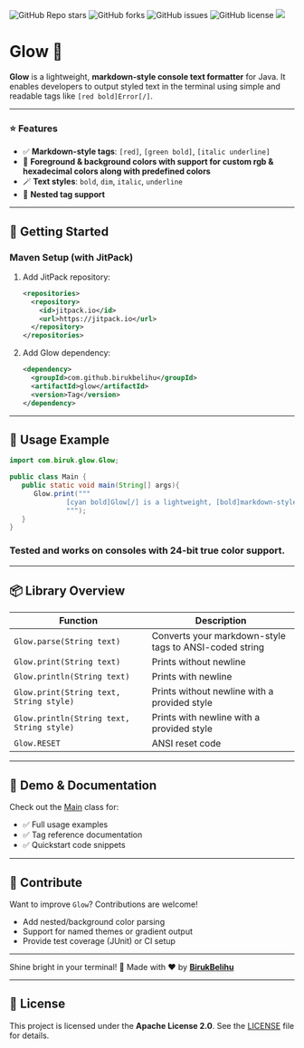 ![GitHub Repo stars](https://img.shields.io/github/stars/BirukBelihu/Glow)
![GitHub forks](https://img.shields.io/github/forks/BirukBelihu/Glow)
![GitHub issues](https://img.shields.io/github/issues/BirukBelihu/Glow)
![GitHub license](https://img.shields.io/github/license/BirukBelihu/Glow)
[![](https://jitpack.io/v/birukbelihu/Glow.svg)](https://jitpack.io/#birukbelihu/Glow)

# Glow 🌈

**Glow** is a lightweight, **markdown-style console text formatter** for Java. It enables developers to output styled text in the terminal using simple and readable tags like `[red bold]Error[/]`.

---

### ⭐ Features

- ✅ **Markdown-style tags**: `[red]`, `[green bold]`, `[italic underline]`
- 🎨 **Foreground & background colors with support for custom rgb & hexadecimal colors along with predefined colors**
- 🪄 **Text styles**: `bold`, `dim`, `italic`, `underline`
- 🔄 **Nested tag support**

---

## 🚀 Getting Started

### Maven Setup (with JitPack)

1. Add JitPack repository:
   ```xml
   <repositories>
     <repository>
       <id>jitpack.io</id>
       <url>https://jitpack.io</url>
     </repository>
   </repositories>
   ```

2. Add Glow dependency:
   ```xml
   <dependency>
     <groupId>com.github.birukbelihu</groupId>
     <artifactId>glow</artifactId>
     <version>Tag</version>
   </dependency>
   ```
---

## 🧩 Usage Example

```java
import com.biruk.glow.Glow;

public class Main {
   public static void main(String[] args){
      Glow.print("""
              [cyan bold]Glow[/] is a lightweight, [bold]markdown-style console text formatter[/] for Java. It enables developers to output styled text in the terminal using simple and readable tags like `[red bold]Error[/]`.
              """);
   }
}

```

### Tested and works on consoles with 24-bit true color support.

---

## 📦 Library Overview
| Function                                  | Description                                            |
|-------------------------------------------|--------------------------------------------------------|
| `Glow.parse(String text)`                 | Converts your markdown-style tags to ANSI-coded string |
| `Glow.print(String text)`                 | Prints without newline                                 |
| `Glow.println(String text)`               | Prints with newline                                    |
| `Glow.print(String text, String style)`   | Prints without newline with a provided style           |
| `Glow.println(String text, String style)` | Prints with newline with a provided style              |
| `Glow.RESET`                              | ANSI reset code                                        |
---

## 📄 Demo & Documentation

Check out the [Main](https://github.com/birukbelihu/Glow/blob/master/src/main/java/Main.java) class for:
- ✅ Full usage examples  
- ✅ Tag reference documentation  
- ✅ Quickstart code snippets  

---

## 🙌 Contribute

Want to improve `Glow`? Contributions are welcome!  
- Add nested/background color parsing  
- Support for named themes or gradient output  
- Provide test coverage (JUnit) or CI setup  

---

Shine bright in your terminal! 🚀 
Made with ❤️ by **[BirukBelihu](https://github.com/birukbelihu)**

---

## 📄 License

This project is licensed under the **Apache License 2.0**. See the [LICENSE](LICENSE) file for details.